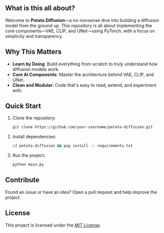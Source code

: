 ## What is this all about?
Welcome to **Potato Diffusion**—a no-nonsense dive into building a diffusion model from the ground up. This repository is all about implementing the core components—VAE, CLIP, and UNet—using PyTorch, with a focus on simplicity and transparency.

## Why This Matters
- **Learn by Doing**: Build everything from scratch to truly understand how diffusion models work.
- **Core AI Components**: Master the architecture behind VAE, CLIP, and UNet.
- **Clean and Modular**: Code that's easy to read, extend, and experiment with.

## Quick Start
1. Clone the repository:
    ```bash
    git clone https://github.com/your-username/potato-diffusion.git
    ```
2. Install dependencies:
    ```bash
    cd potato-diffusion && pip install -r requirements.txt
    ```
3. Run the project:
    ```bash
    python main.py
    ```

## Contribute
Found an issue or have an idea? Open a pull request and help improve the project.

## License
This project is licensed under the [MIT License](LICENSE).
